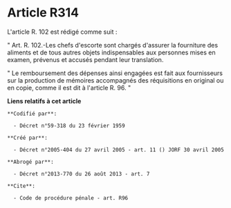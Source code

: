 # Article R314

L'article R. 102 est rédigé comme suit : 

" Art. R. 102.-Les chefs d'escorte sont chargés d'assurer la fourniture des aliments et de tous autres objets indispensables
aux personnes mises en examen, prévenus et accusés pendant leur translation. 

" Le remboursement des dépenses ainsi engagées est fait aux fournisseurs sur la production de mémoires accompagnés des
réquisitions en original ou en copie, comme il est dit à l'article R. 96. "

**Liens relatifs à cet article**

	**Codifié par**:

	  - Décret n°59-318 du 23 février 1959

	**Créé par**:

	  - Décret n°2005-404 du 27 avril 2005 - art. 11 () JORF 30 avril 2005

	**Abrogé par**:

	  - Décret n°2013-770 du 26 août 2013 - art. 7

	**Cite**:

	  - Code de procédure pénale - art. R96
